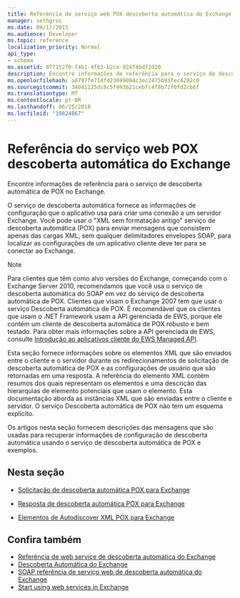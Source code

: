 ```yaml
---
title: Referência do serviço web POX descoberta automática do Exchange
manager: sethgros
ms.date: 09/17/2015
ms.audience: Developer
ms.topic: reference
localization_priority: Normal
api_type:
- schema
ms.assetid: 877152f0-f4b1-4f63-b2ce-924f4bdf2d20
description: Encontre informações de referência para o serviço de descoberta automática de POX no Exchange.
ms.openlocfilehash: a8797fe714fd23049094c3ec2475b93fec4282c0
ms.sourcegitcommit: 34041125dc8c5f993b21cebfc4f8b72f0fd2cb6f
ms.translationtype: MT
ms.contentlocale: pt-BR
ms.lasthandoff: 06/25/2018
ms.locfileid: "19824867"
---
```

# <a name="pox-autodiscover-web-service-reference-for-exchange"></a>Referência do serviço web POX descoberta automática do Exchange

Encontre informações de referência para o serviço de descoberta automática de POX no Exchange.
  
O serviço de descoberta automática fornece as informações de configuração que o aplicativo usa para criar uma conexão a um servidor Exchange. Você pode usar o "XML sem formatação antigo" serviço de descoberta automática (POX) para enviar mensagens que consistem apenas das cargas XML, sem qualquer delimitadores envelopes SOAP, para localizar as configurações de um aplicativo cliente deve ter para se conectar ao Exchange.
  
> [!NOTE]
> Para clientes que têm como alvo versões do Exchange, começando com o Exchange Server 2010, recomendamos que você usa o serviço de descoberta automática do SOAP em vez do serviço de descoberta automática de POX. Clientes que visam o Exchange 2007 tem que usar o serviço Descoberta automática de POX. É recomendável que os clientes que usam o .NET Framework usam a API gerenciada de EWS, porque ele contém um cliente de descoberta automática de POX robusto e bem testado. Para obter mais informações sobre a API gerenciada de EWS, consulte [Introdução ao aplicativos cliente do EWS Managed API](http://msdn.microsoft.com/library/c2267733-6f4f-49e5-9614-1e4a24c3af1a%28Office.15%29.aspx). 
  
Esta seção fornece informações sobre os elementos XML que são enviados entre o cliente e o servidor durante os redirecionamentos de solicitação de descoberta automática de POX e as configurações de usuário que são retornadas em uma resposta. A referência do elemento XML contém resumos dos quais representam os elementos e uma descrição das hierarquias de elemento potenciais que usam o elemento. Esta documentação aborda as instâncias XML que são enviadas entre o cliente e servidor. O serviço Descoberta automática de POX não tem um esquema explícito.
  
Os artigos nesta seção fornecem descrições das mensagens que são usadas para recuperar informações de configuração de descoberta automática usando o serviço de descoberta automática de POX e exemplos. 
  
## <a name="in-this-section"></a>Nesta seção
<a name="bk_InThisSection"> </a>

- [Solicitação de descoberta automática POX para Exchange](pox-autodiscover-request-for-exchange.md)
    
- [Resposta de descoberta automática POX para Exchange](pox-autodiscover-response-for-exchange.md)
    
- [Elementos de Autodiscover XML POX para Exchange](pox-autodiscover-xml-elements-for-exchange.md)
    
## <a name="see-also"></a>Confira também

- [Referência de web service de descoberta automática do Exchange](autodiscover-web-service-reference-for-exchange.md)
- [Descoberta Automática do Exchange](../exchange-web-services/autodiscover-for-exchange.md)   
- [SOAP referência de serviço web de descoberta automática do Exchange](soap-autodiscover-web-service-reference-for-exchange.md)
- [Start using web services in Exchange](../exchange-web-services/start-using-web-services-in-exchange.md)
    

